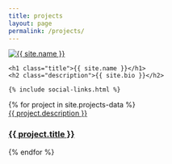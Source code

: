 ```yaml
---
title: projects
layout: page
permalink: /projects/
---
```


<div class="header-home {% if site.animation %}animated{% endif %}">
    <a class="link" href="{{ site.url }}/about">
        <img class="selfie" alt="{{ site.name }}" src="{% if site.external-image == false %}/{% endif %}{{ site.picture }}" />
    </a>

    <h1 class="title">{{ site.name }}</h1>
    <h2 class="description">{{ site.bio }}</h2>

    {% include social-links.html %}
</div>

<section class="list">
    {% for project in site.projects-data %}
        <div class="item">
            <a class="url" href="{{ project.url }}">
                <aside>{{ project.description }}</aside>
                <h3 class="title">{{ project.title }}</h3>
            </a>
        </div>
    {% endfor %}
</section>
